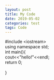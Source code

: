 ```yaml
---
layout: post
title: My Code
date: 2019-05-02
categories: test
tags: Code
---
```

#include \<iostream><br>
using namespace std;<br>
int main(){<br>
  cout<<"hello!"<<endl; <br>
  return 0;<br>
  <br>
}<br>
